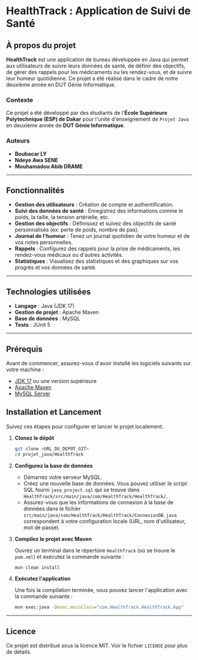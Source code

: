 # HealthTrack : Application de Suivi de Santé

## À propos du projet

**HealthTrack** est une application de bureau développée en Java qui permet aux utilisateurs de suivre leurs données de santé, de définir des objectifs, de gérer des rappels pour les médicaments ou les rendez-vous, et de suivre leur humeur quotidienne. Ce projet a été réalisé dans le cadre de notre deuxième année en DUT Génie Informatique.

### Contexte

Ce projet a été développé par des étudiants de l'**École Supérieure Polytechnique (ESP) de Dakar** pour l'unité d'enseignement de `Projet Java` en deuxième année de **DUT Génie Informatique**.

### Auteurs

*   **Boubacar LY**
*   **Ndeye Awa SENE**
*   **Mouhamadou Abib DRAME**

---

## Fonctionnalités

*   **Gestion des utilisateurs** : Création de compte et authentification.
*   **Suivi des données de santé** : Enregistrez des informations comme le poids, la taille, la tension artérielle, etc.
*   **Gestion des objectifs** : Définissez et suivez des objectifs de santé personnalisés (ex: perte de poids, nombre de pas).
*   **Journal de l'humeur** : Tenez un journal quotidien de votre humeur et de vos notes personnelles.
*   **Rappels** : Configurez des rappels pour la prise de médicaments, les rendez-vous médicaux ou d'autres activités.
*   **Statistiques** : Visualisez des statistiques et des graphiques sur vos progrès et vos données de santé.

---

## Technologies utilisées

*   **Langage** : Java (JDK 17)
*   **Gestion de projet** : Apache Maven
*   **Base de données** : MySQL
*   **Tests** : JUnit 5

---

## Prérequis

Avant de commencer, assurez-vous d'avoir installé les logiciels suivants sur votre machine :

*   [JDK 17](https://www.oracle.com/java/technologies/javase/jdk17-archive-downloads.html) ou une version supérieure
*   [Apache Maven](https://maven.apache.org/download.cgi)
*   [MySQL Server](https://dev.mysql.com/downloads/mysql/)

## Installation et Lancement

Suivez ces étapes pour configurer et lancer le projet localement.

1.  **Clonez le dépôt**

    ```bash
    git clone <URL_DU_DEPOT_GIT>
    cd projet_java/HealthTrack
    ```

2.  **Configurez la base de données**

    *   Démarrez votre serveur MySQL.
    *   Créez une nouvelle base de données. Vous pouvez utiliser le script SQL fourni `java_project.sql` qui se trouve dans `HealthTrack/src/main/java/com/HealthTrack/HealthTrack/`.
    *   Assurez-vous que les informations de connexion à la base de données dans le fichier `src/main/java/com/HealthTrack/HealthTrack/ConnexionDB.java` correspondent à votre configuration locale (URL, nom d'utilisateur, mot de passe).

3.  **Compilez le projet avec Maven**

    Ouvrez un terminal dans le répertoire `HealthTrack` (où se trouve le `pom.xml`) et exécutez la commande suivante :

    ```bash
    mvn clean install
    ```

4.  **Exécutez l'application**

    Une fois la compilation terminée, vous pouvez lancer l'application avec la commande suivante :

    ```bash
    mvn exec:java -Dexec.mainClass="com.HealthTrack.HealthTrack.App"
    ```

---

## Licence

Ce projet est distribué sous la licence MIT. Voir le fichier `LICENSE` pour plus de détails.
